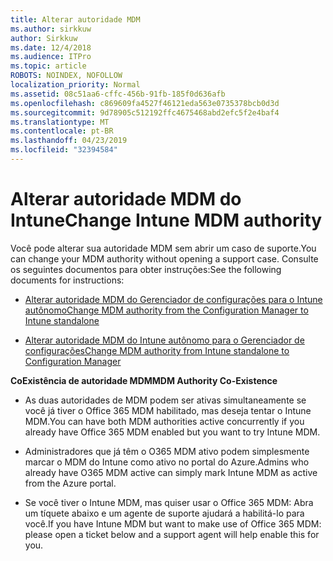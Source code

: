 ```yaml
---
title: Alterar autoridade MDM
ms.author: sirkkuw
author: Sirkkuw
ms.date: 12/4/2018
ms.audience: ITPro
ms.topic: article
ROBOTS: NOINDEX, NOFOLLOW
localization_priority: Normal
ms.assetid: 08c51aa6-cffc-456b-91fb-185f0d636afb
ms.openlocfilehash: c869609fa4527f46121eda563e0735378bcb0d3d
ms.sourcegitcommit: 9d78905c512192ffc4675468abd2efc5f2e4baf4
ms.translationtype: MT
ms.contentlocale: pt-BR
ms.lasthandoff: 04/23/2019
ms.locfileid: "32394584"
---
```

# <a name="change-intune-mdm-authority"></a><span data-ttu-id="ed3fa-102">Alterar autoridade MDM do Intune</span><span class="sxs-lookup"><span data-stu-id="ed3fa-102">Change Intune MDM authority</span></span>

<span data-ttu-id="ed3fa-103">Você pode alterar sua autoridade MDM sem abrir um caso de suporte.</span><span class="sxs-lookup"><span data-stu-id="ed3fa-103">You can change your MDM authority without opening a support case.</span></span> <span data-ttu-id="ed3fa-104">Consulte os seguintes documentos para obter instruções:</span><span class="sxs-lookup"><span data-stu-id="ed3fa-104">See the following documents for instructions:</span></span>
  
- [<span data-ttu-id="ed3fa-105">Alterar autoridade MDM do Gerenciador de configurações para o Intune autônomo</span><span class="sxs-lookup"><span data-stu-id="ed3fa-105">Change MDM authority from the Configuration Manager to Intune standalone</span></span>](https://docs.microsoft.com/sccm/mdm/deploy-use/migrate-change-mdm-authority)
    
- [<span data-ttu-id="ed3fa-106">Alterar autoridade MDM do Intune autônomo para o Gerenciador de configurações</span><span class="sxs-lookup"><span data-stu-id="ed3fa-106">Change MDM authority from Intune standalone to Configuration Manager</span></span>](https://docs.microsoft.com/sccm/mdm/deploy-use/change-mdm-authority)
    
 <span data-ttu-id="ed3fa-107">**CoExistência de autoridade MDM**</span><span class="sxs-lookup"><span data-stu-id="ed3fa-107">**MDM Authority Co-Existence**</span></span>
  
- <span data-ttu-id="ed3fa-108">As duas autoridades de MDM podem ser ativas simultaneamente se você já tiver o Office 365 MDM habilitado, mas deseja tentar o Intune MDM.</span><span class="sxs-lookup"><span data-stu-id="ed3fa-108">You can have both MDM authorities active concurrently if you already have Office 365 MDM enabled but you want to try Intune MDM.</span></span>
    
- <span data-ttu-id="ed3fa-109">Administradores que já têm o O365 MDM ativo podem simplesmente marcar o MDM do Intune como ativo no portal do Azure.</span><span class="sxs-lookup"><span data-stu-id="ed3fa-109">Admins who already have O365 MDM active can simply mark Intune MDM as active from the Azure portal.</span></span>
    
- <span data-ttu-id="ed3fa-110">Se você tiver o Intune MDM, mas quiser usar o Office 365 MDM: Abra um tíquete abaixo e um agente de suporte ajudará a habilitá-lo para você.</span><span class="sxs-lookup"><span data-stu-id="ed3fa-110">If you have Intune MDM but want to make use of Office 365 MDM: please open a ticket below and a support agent will help enable this for you.</span></span>
    

